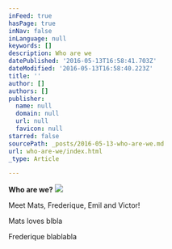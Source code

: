 ```yaml
---
inFeed: true
hasPage: true
inNav: false
inLanguage: null
keywords: []
description: Who are we
datePublished: '2016-05-13T16:58:41.703Z'
dateModified: '2016-05-13T16:58:40.223Z'
title: ''
author: []
authors: []
publisher:
  name: null
  domain: null
  url: null
  favicon: null
starred: false
sourcePath: _posts/2016-05-13-who-are-we.md
url: who-are-we/index.html
_type: Article

---
```

**Who are we?**
![](https://the-grid-user-content.s3-us-west-2.amazonaws.com/f7869b5d-d8eb-4846-9c6c-83c7deb0b218.jpg)

Meet Mats, Frederique, Emil and Victor! 

Mats loves blbla

Frederique blablabla